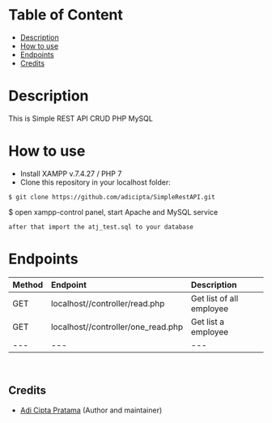# Table of Content
- [Description](#description)
- [How to use](#how-to-use)
- [Endpoints](#endpoints)
- [Credits](#credits)

# Description
This is Simple REST API CRUD PHP MySQL

# How to use
- Install XAMPP v.7.4.27 / PHP 7
- Clone this repository in your localhost folder:
```
$ git clone https://github.com/adicipta/SimpleRestAPI.git
```
$ open xampp-control panel, start Apache and MySQL service

```
after that import the atj_test.sql to your database

```

# Endpoints

| Method | Endpoint | Description
|:-----|:--------|:----------| 
| GET  | localhost/<yourfolder>/controller/read.php | Get list of all employee
| GET  | localhost/<yourfolder>/controller/one_read.php | Get list a employee
|---|---|---|

<br>

## Credits

- [Adi Cipta Pratama](https://github.com/adicipta) (Author and maintainer)